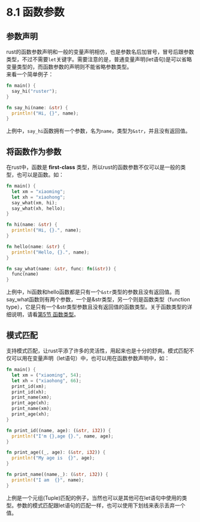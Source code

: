 # 8.1 函数参数
## 参数声明
  rust的函数参数声明和一般的变量声明相仿，也是参数名后加冒号，冒号后跟参数类型，不过不需要`let`关键字。需要注意的是，普通变量声明(let语句)是可以省略变量类型的，而函数参数的声明则不能省略参数类型。  
  来看一个简单例子：
  ```rust
  fn main() {
    say_hi("ruster");
  }

  fn say_hi(name: &str) {
    println!("Hi, {}", name);
  }
  ```
  上例中，`say_hi`函数拥有一个参数，名为`name`，类型为`&str`，并且没有返回值。  

## 将函数作为参数
  在rust中，函数是 __first-class__ 类型，所以rust的函数参数不仅可以是一般的类型，也可以是函数。如：
  ```rust
  fn main() {
    let xm = "xiaoming";
    let xh = "xiaohong";
    say_what(xm, hi);
    say_what(xh, hello);
  }

  fn hi(name: &str) {
    println!("Hi, {}.", name);
  }

  fn hello(name: &str) {
    println!("Hello, {}.", name);
  }

  fn say_what(name: &str, func: fn(&str)) {
    func(name)
  }
  ```
  上例中，hi函数和hello函数都是只有一个`&str`类型的参数且没有返回值。而say_what函数则有两个参数，一个是&str类型，另一个则是函数类型（function type），它是只有一个&str类型参数且没有返回值的函数类型。关于函数类型的详细说明，请看[第5节 函数类型](08-05-function_type.md)。

## 模式匹配
  支持模式匹配，让rust平添了许多的灵活性，用起来也是十分的舒爽。模式匹配不仅可以用在变量声明（let语句）中，也可以用在函数参数声明中，如：
  ```rust
  fn main() {
    let xm = ("xiaoming", 54);
    let xh = ("xiaohong", 66);
    print_id(xm);
    print_id(xh);
    print_name(xm);
    print_age(xh);
    print_name(xm);
    print_age(xh);
  }

  fn print_id((name, age): (&str, i32)) {
    println!("I'm {},age {}.", name, age);
  }

  fn print_age((_, age): (&str, i32)) {
    println!("My age is  {}", age);
  }

  fn print_name((name,_): (&str, i32)) {
    println!("I am  {}", name);
  }
  ```
  上例是一个元组(Tuple)匹配的例子，当然也可以是其他可在let语句中使用的类型。参数的模式匹配跟let语句的匹配一样，也可以使用下划线来表示丢弃一个值。
